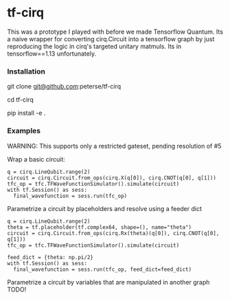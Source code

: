 # tf-cirq

This was a prototype I played with before we made Tensorflow Quantum. Its a naive wrapper for converting cirq.Circuit into a tensorflow graph by just reproducing the logic in cirq's targeted unitary matmuls. Its in tensorflow==1.13 unfortunately.

### Installation
git clone git@github.com:peterse/tf-cirq

cd tf-cirq

pip install -e .

### Examples

WARNING: This supports only a restricted gateset, pending resolution of #5

Wrap a basic circuit:
```
q = cirq.LineQubit.range(2)
circuit = cirq.Circuit.from_ops(cirq.X(q[0]), cirq.CNOT(q[0], q[1]))
tfc_op = tfc.TFWaveFunctionSimulator().simulate(circuit)
with tf.Session() as sess:
  final_wavefunction = sess.run(tfc_op)
```

Parametrize a circuit by placeholders and resolve using a feeder dict
```
q = cirq.LineQubit.range(2)
theta = tf.placeholder(tf.complex64, shape=(), name="theta")
circuit = cirq.Circuit.from_ops(cirq.Rx(theta)(q[0]), cirq.CNOT(q[0], q[1]))
tfc_op = tfc.TFWaveFunctionSimulator().simulate(circuit)

feed_dict = {theta: np.pi/2}
with tf.Session() as sess:
  final_wavefunction = sess.run(tfc_op, feed_dict=feed_dict)
```

Parametrize a circuit by variables that are manipulated in another graph
TODO!
